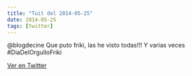 ```yaml
---
title: "Tuit del 2014-05-25"
date: 2014-05-25
tags: [twitter]
---
```


@blogdecine Que puto friki, las he visto todas!!! Y varias veces #DiaDelOrgulloFriki



[Ver en Twitter](https://twitter.com/i/web/status/470664307848777728)
